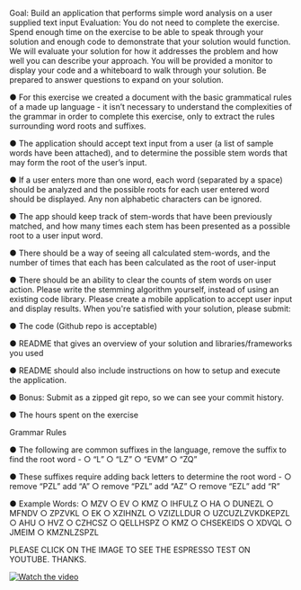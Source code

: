 
Goal: Build an application that performs simple word analysis on a user supplied text input
Evaluation: You do not need to complete the exercise. Spend enough time on the exercise to be
able to speak through your solution and enough code to demonstrate that your solution would
function. We will evaluate your solution for how it addresses the problem and how well you can
describe your approach. You will be provided a monitor to display your code and a whiteboard
to walk through your solution. Be prepared to answer questions to expand on your solution.


● For this exercise we created a document with the basic grammatical rules of a made up
  language - it isn’t necessary to understand the complexities of the grammar in order to
  complete this exercise, only to extract the rules surrounding word roots and suffixes.
  
● The application should accept text input from a user (a list of sample words have been
  attached), and to determine the possible stem words that may form the root of the user’s
  input.
  
● If a user enters more than one word, each word (separated by a space) should be
  analyzed and the possible roots for each user entered word should be displayed. Any
  non alphabetic characters can be ignored.
  
● The app should keep track of stem-words that have been previously matched, and how
  many times each stem has been presented as a possible root to a user input word.
  
● There should be a way of seeing all calculated stem-words, and the number of times that
  each has been calculated as the root of user-input
  
● There should be an ability to clear the counts of stem words on user action.
  Please write the stemming algorithm yourself, instead of using an existing code library.
  Please create a mobile application to accept user input and display results. When
  you're satisfied with your solution, please submit:
  
● The code (Github repo is acceptable)

● README that gives an overview of your solution and libraries/frameworks you used

● README should also include instructions on how to setup and execute the application.

● Bonus: Submit as a zipped git repo, so we can see your commit history.

● The hours spent on the exercise

Grammar Rules

● The following are common suffixes in the language, remove the suffix to find the root
  word -
○ “L”
○ “LZ”
○ “EVM”
○ “ZQ”

● These suffixes require adding back letters to determine the root word -
○ remove “PZL” add “A”
○ remove “PZL” add “AZ”
○ remove “EZL” add “R”

● Example Words:
○ MZV
○ EV
○ KMZ
○ IHFULZ
○ HA
○ DUNEZL
○ MFNDV
○ ZPZVKL
○ EK
○ XZIHNZL
○ VZIZLLDUR
○ UZCUZLZVKDKEPZL
○ AHU
○ HVZ
○ CZHCSZ
○ QELLHSPZ
○ KMZ
○ CHSEKEIDS
○ XDVQL
○ JMEIM
○ KMZNLZSPZL

PLEASE CLICK ON THE IMAGE TO SEE THE ESPRESSO TEST ON YOUTUBE. THANKS. 

[![Watch the video](https://i.imgur.com/47yi76l.png)](https://youtu.be/PvyLNFlFN_4)

